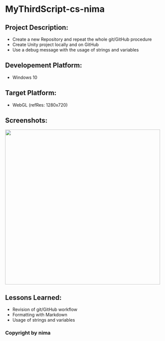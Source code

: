 # MyThirdScript-cs-nima

## Project Description:

* Create a new Repository and repeat the whole git/GitHub procedure
* Create Unity project locally and on GitHub
* Use a debug message with the usage of strings and variables

## Developement Platform:

* Windows 10

## Target Platform:

* WebGL (refRes: 1280x720)

## Screenshots:

<div>
<img src = "./Screenshots/"home-pic-playmode-mythird-addnumbers-cs-nima.jpg" width="500">
</div>
	

## Lessons Learned:

* Revision of git/GitHub workflow
* Formatting with Markdown
* Usage of strings and variables

### Copyright by nima
